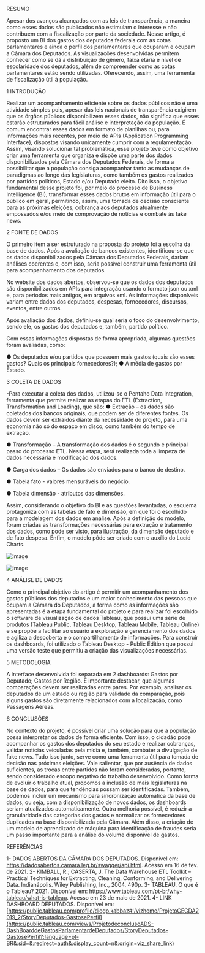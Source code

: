 RESUMO

Apesar dos avanços alcançados com as leis de transparência, a maneira como esses dados são publicados não estimulam o interesse e não contribuem com a fiscalização por parte da sociedade. Nesse artigo, é proposto um BI dos gastos dos deputados federais com as cotas parlamentares e ainda o perfil dos parlamentares que ocuparam e ocupam a Câmara dos Deputados. As visualizações desenvolvidas permitem conhecer como se dá a distribuição de gênero, faixa etária e nível de escolaridade dos deputados, além de compreender como as cotas parlamentares estão sendo utilizadas. Oferecendo, assim, uma ferramenta de fiscalização útil à população.

1 INTRODUÇÃO
 
Realizar um acompanhamento eficiente sobre os dados públicos não é uma atividade simples pois, apesar das leis nacionais de transparência exigirem que os órgãos públicos disponibilizem esses dados, não significa que esses estarão estruturados para fácil análise e interpretação da população.
É comum encontrar esses dados em formato de planilhas ou, para informações mais recentes, por meio de APIs (Application Programming Interface), dispostos visando unicamente cumprir com a regulamentação.
Assim, visando solucionar tal problemática, esse projeto teve como objetivo criar uma ferramenta que organiza e dispõe uma parte dos dados disponibilizados pela Câmara dos Deputados Federais, de forma a possibilitar que a população consiga acompanhar tanto as mudanças de paradigmas ao longo das legislaturas, como também os gastos realizados por partidos políticos, Estado e/ou Deputado eleito. 
Dito isso, o objetivo fundamental desse projeto foi, por meio do processo de Business Intelligence (BI), transformar esses dados brutos em informação útil para o público em geral, permitindo, assim, uma tomada de decisão consciente para as próximas eleições, cobrança aos deputados atualmente empossados e/ou meio de comprovação de notícias e combate às fake news. 

2 FONTE DE DADOS

 O primeiro item a ser estruturado na proposta do projeto foi a escolha da base de dados. Após a avaliação de bancos existentes, identificou-se que os dados disponibilizados pela Câmara dos Deputados Federais, dariam análises coerentes e, com isso, seria possível construir uma ferramenta útil para acompanhamento dos deputados.

No website dos dados abertos, observou-se que os dados dos deputados são disponibilizados em APIs para integração usando o formato json ou xml e, para períodos mais antigos, em arquivos xml. As informações disponíveis variam entre dados dos deputados, despesas, fornecedores, discursos, eventos, entre outros. 

Após avaliação dos dados, definiu-se qual seria o foco do desenvolvimento, sendo ele, os gastos dos deputados e, também, partido político.  

Com essas informações dispostas de forma apropriada, algumas questões foram avaliadas, como:

 ●           Os deputados e/ou partidos que possuem mais gastos (quais são esses gastos? Quais os principais fornecedores?);
 ●           A média de gastos por Estado.
 
3 COLETA DE DADOS

-Para executar a coleta dos dados, utilizou-se o Pentaho Data Integration, ferramenta que permite realizar as etapas do ETL (Extraction, Transformation and Loading), que são:
 ●           Extração – os dados são coletados dos bancos originais, que podem ser de diferentes fontes. Os dados devem ser extraídos diante da necessidade do projeto, para uma economia não só do espaço em disco, como também do tempo de extração.

 ●           Transformação – A transformação dos dados é o segundo e principal passo do processo ETL. Nessa etapa, será realizada toda a limpeza de dados necessária e modificação dos dados.

 ●           Carga dos dados – Os dados são enviados para o banco de destino.

 ●           Tabela fato - valores mensuráveis do negócio. 

 ●           Tabela dimensão - atributos das dimensões.

Assim, considerando o objetivo do BI e as questões levantadas, o esquema protagoniza com as tabelas de fato e dimensão, em que foi o escolhido para a modelagem dos dados em análise.
Após a definição do modelo, foram criadas as transformações necessárias para extração e tratamento dos dados, como pode ser visto, para ilustração, da dimensão deputado e de fato despesa.
Enfim, o modelo pôde ser criado com o auxílio do Lucid Charts.

![image](https://github.com/user-attachments/assets/ac6d643d-d166-40c7-b7c5-1c3c82aba678)

![image](https://github.com/user-attachments/assets/cba8c308-4b67-43c5-9f00-76f5940728b9)


4 ANÁLISE DE DADOS
 
Como o principal objetivo do artigo é permitir um acompanhamento dos gastos públicos dos deputados e um maior conhecimento das pessoas que ocupam a Câmara do Deputados, a forma como as informações são apresentadas é a etapa fundamental do projeto e para realizar foi escolhido o software de visualização de dados Tableau, que possui uma série de produtos (Tableau Public, Tableau Desktop, Tableau Mobile, Tableau Online) e se propõe a facilitar ao usuário a exploração e gerenciamento dos dados e agiliza a descoberta e o compartilhamento de informações.
Para construir os dashboards, foi utilizado o Tableau Desktop - Public Edition que possui uma versão teste que permitiu a criação das visualizações necessárias.

5 METODOLOGIA


A interface desenvolvida foi separada em 2 dashboards: Gastos por Deputado; Gastos por Região. É importante destacar, que algumas comparações devem ser realizadas entre pares. Por exemplo, analisar os deputados de um estado ou região para validade da comparação, pois alguns gastos são diretamente relacionados com a localização, como Passagens Aéreas.


6 CONCLUSÕES

No contexto do projeto, é possível criar uma solução para que a população possa interpretar os dados de forma eficiente. Com isso, o cidadão pode acompanhar os gastos dos deputados do seu estado e realizar cobranças, validar notícias veiculadas pela mídia e, também, combater a divulgação de fake news. Tudo isso junto, serve como uma ferramenta útil para tomada de decisão nas próximas eleições.
Vale salientar, que por ausência de dados suficientes, as trocas entre partidos não foram consideradas, portanto, sendo considerado escopo negativo do trabalho desenvolvido.
Como forma de evoluir o trabalho atual, propomos a inclusão de mais legislaturas na base de dados, para que tendências possam ser identificadas. Também, podemos incluir um mecanismo para sincronização automática da base de dados, ou seja, com a disponibilização de novos dados, os dashboards seriam atualizados automaticamente. Outra melhoria possível, é reduzir a granularidade das categorias dos gastos e normalizar os fornecedores duplicados na base disponibilizada pela Câmara.
Além disso, a criação de um modelo de aprendizado de máquina para identificação de fraudes seria um passo importante para a análise do volume disponível de gastos.

REFERÊNCIAS

1- DADOS ABERTOS DA CÂMARA DOS DEPUTADOS. Disponível em: https://dadosabertos.camara.leg.br/swagger/api.html. Acesso em 16 de fev. de 2021. 
2- KIMBALL, R.; CASERTA, J. The Data Warehouse ETL Toolkit – Practical Techniques for Extracting, Cleaning, Conforming, and Delivering Data. Indianápolis. Wiley Publishing, Inc., 2004. 490p.
3- TABLEAU. O que é o Tableau? 2021. Disponível em: https://www.tableau.com/pt-br/why-tableau/what-is-tableau. Acesso em 23 de maio de 2021.
4- LINK DASHBOARD DEPUTADOS. Disponível em: [https://public.tableau.com/profile/diogo.kabbaz#!/vizhome/ProjetoCECDA2019_2/StoryDeputados-GastosePerfil](https://public.tableau.com/views/ProjetodeconclusoADS-DashBoarddeGastosParlamentardeDeputados/StoryDeputados-GastosePerfil?:language=pt-BR&:sid=&:redirect=auth&:display_count=n&:origin=viz_share_link)

